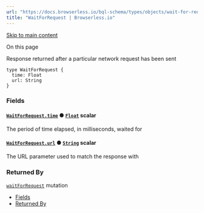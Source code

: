 ```yaml
---
url: "https://docs.browserless.io/bql-schema/types/objects/wait-for-request"
title: "WaitForRequest | Browserless.io"
---
```


[Skip to main content](https://docs.browserless.io/bql-schema/types/objects/wait-for-request#__docusaurus_skipToContent_fallback)

On this page

Response returned after a particular network request has been sent

```codeBlockLines_p187
type WaitForRequest {
  time: Float
  url: String
}

```

### Fields [​](https://docs.browserless.io/bql-schema/types/objects/wait-for-request\#fields "Direct link to Fields")

#### [`WaitForRequest.time`](https://docs.browserless.io/bql-schema/types/objects/wait-for-request\#) ● [`Float`](https://docs.browserless.io/bql-schema/types/scalars/float) scalar [​](https://docs.browserless.io/bql-schema/types/objects/wait-for-request\#waitforrequesttimefloat- "Direct link to waitforrequesttimefloat-")

The period of time elapsed, in milliseconds, waited for

#### [`WaitForRequest.url`](https://docs.browserless.io/bql-schema/types/objects/wait-for-request\#) ● [`String`](https://docs.browserless.io/bql-schema/types/scalars/string) scalar [​](https://docs.browserless.io/bql-schema/types/objects/wait-for-request\#waitforrequesturlstring- "Direct link to waitforrequesturlstring-")

The URL parameter used to match the response with

### Returned By [​](https://docs.browserless.io/bql-schema/types/objects/wait-for-request\#returned-by "Direct link to Returned By")

[`waitForRequest`](https://docs.browserless.io/bql-schema/operations/mutations/wait-for-request) mutation

- [Fields](https://docs.browserless.io/bql-schema/types/objects/wait-for-request#fields)
- [Returned By](https://docs.browserless.io/bql-schema/types/objects/wait-for-request#returned-by)
